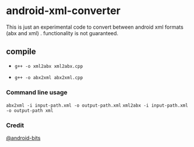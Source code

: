 # android-xml-converter
This is just an experimental code to convert between android xml formats (abx and xml) . functionality is not guaranteed.

## compile
- `g++ -o xml2abx xml2abx.cpp`

- `g++ -o abx2xml abx2xml.cpp`


### Command line usage

`abx2xml -i input-path.xml -o output-path.xml`
`xml2abx -i input-path.xml -o output-path xml`


### Credit
[@android-bits](https://github.com/cclgroupltd/android-bits/tree/main/ccl_abx)


